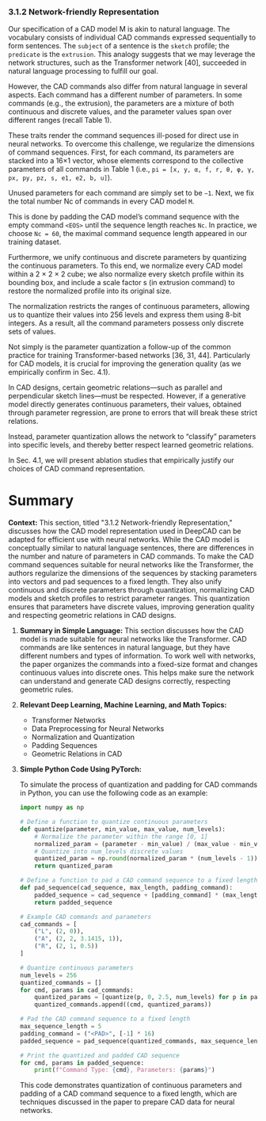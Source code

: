 ### 3.1.2 Network-friendly Representation
Our specification of a CAD model M is akin to natural language. The vocabulary consists of individual CAD commands expressed sequentially to form sentences. The `subject` of a sentence is the `sketch` profile; the `predicate` is the `extrusion`. This analogy suggests that we may leverage the network structures, such as the Transformer network [40], succeeded in natural language processing to fulfill our goal.

However, the CAD commands also differ from natural language in several aspects. Each command has a different number of parameters. In some commands (e.g., the extrusion), the parameters are a mixture of both continuous and discrete values, and the parameter values span over different ranges (recall Table 1).

These traits render the command sequences ill-posed for direct use in neural networks.
To overcome this challenge, we regularize the dimensions of command sequences. First, for each command, its parameters are stacked into a 16×1 vector, whose elements correspond to the collective parameters of all commands in Table 1
(i.e., `pi = [x, y, α, f, r, θ, φ, γ, px, py, pz, s, e1, e2, b, u]`).

Unused parameters for each command are simply set to be `−1`. Next, we fix the total number Nc of commands in every CAD model `M`. 

This is done by padding the CAD
model’s command sequence with the empty command `<EOS>`
until the sequence length reaches `Nc`. In practice, we choose
`Nc = 60`, the maximal command sequence length appeared
in our training dataset.

Furthermore, we unify continuous and discrete parameters by quantizing the continuous parameters. To this end, we normalize every CAD model within a 2 × 2 × 2 cube; we also normalize every sketch profile within its bounding box, and include a scale factor s (in extrusion command) to restore the normalized profile into its original size. 

The normalization restricts the ranges of continuous parameters, allowing us to quantize their values into 256 levels and express them using 8-bit integers. As a result, all the command parameters possess only discrete sets of values.

Not simply is the parameter quantization a follow-up of the common practice for training Transformer-based networks [36, 31, 44]. Particularly for CAD models, it is crucial for improving the generation quality (as we empirically confirm in Sec. 4.1). 

In CAD designs, certain geometric relations—such as parallel and perpendicular sketch lines—must be respected. However, if a generative model directly generates continuous parameters, their values, obtained through parameter regression, are prone to errors that will break these strict relations. 

Instead, parameter quantization allows the network to “classify” parameters into specific levels, and
thereby better respect learned geometric relations.

In Sec. 4.1, we will present ablation studies that empirically justify our choices of CAD command representation.

# Summary 
**Context:**
This section, titled "3.1.2 Network-friendly Representation," discusses how the CAD model representation used in DeepCAD can be adapted for efficient use with neural networks. While the CAD model is conceptually similar to natural language sentences, there are differences in the number and nature of parameters in CAD commands. To make the CAD command sequences suitable for neural networks like the Transformer, the authors regularize the dimensions of the sequences by stacking parameters into vectors and pad sequences to a fixed length. They also unify continuous and discrete parameters through quantization, normalizing CAD models and sketch profiles to restrict parameter ranges. This quantization ensures that parameters have discrete values, improving generation quality and respecting geometric relations in CAD designs.

1. **Summary in Simple Language:**
   This section discusses how the CAD model is made suitable for neural networks like the Transformer. CAD commands are like sentences in natural language, but they have different numbers and types of information. To work well with networks, the paper organizes the commands into a fixed-size format and changes continuous values into discrete ones. This helps make sure the network can understand and generate CAD designs correctly, respecting geometric rules.

2. **Relevant Deep Learning, Machine Learning, and Math Topics:**
   - Transformer Networks
   - Data Preprocessing for Neural Networks
   - Normalization and Quantization
   - Padding Sequences
   - Geometric Relations in CAD

3. **Simple Python Code Using PyTorch:**

   To simulate the process of quantization and padding for CAD commands in Python, you can use the following code as an example:

   ```python
   import numpy as np

   # Define a function to quantize continuous parameters
   def quantize(parameter, min_value, max_value, num_levels):
       # Normalize the parameter within the range [0, 1]
       normalized_param = (parameter - min_value) / (max_value - min_value)
       # Quantize into num_levels discrete values
       quantized_param = np.round(normalized_param * (num_levels - 1)).astype(int)
       return quantized_param

   # Define a function to pad a CAD command sequence to a fixed length
   def pad_sequence(cad_sequence, max_length, padding_command):
       padded_sequence = cad_sequence + [padding_command] * (max_length - len(cad_sequence))
       return padded_sequence

   # Example CAD commands and parameters
   cad_commands = [
       ("L", (2, 0)),
       ("A", (2, 2, 3.1415, 1)),
       ("R", (2, 1, 0.5))
   ]

   # Quantize continuous parameters
   num_levels = 256
   quantized_commands = []
   for cmd, params in cad_commands:
       quantized_params = [quantize(p, 0, 2.5, num_levels) for p in params]
       quantized_commands.append((cmd, quantized_params))

   # Pad the CAD command sequence to a fixed length
   max_sequence_length = 5
   padding_command = ("<PAD>", [-1] * 16)
   padded_sequence = pad_sequence(quantized_commands, max_sequence_length, padding_command)

   # Print the quantized and padded CAD sequence
   for cmd, params in padded_sequence:
       print(f"Command Type: {cmd}, Parameters: {params}")
   ```

   This code demonstrates quantization of continuous parameters and padding of a CAD command sequence to a fixed length, which are techniques discussed in the paper to prepare CAD data for neural networks.
